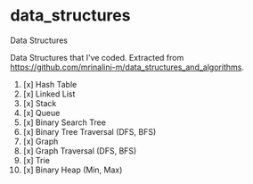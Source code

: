 # data_structures

Data Structures

Data Structures that I've coded. Extracted from https://github.com/mrinalini-m/data_structures_and_algorithms.

1. [x] Hash Table
2. [x] Linked List
3. [x] Stack
4. [x] Queue
5. [x] Binary Search Tree
6. [x] Binary Tree Traversal (DFS, BFS)
7. [x] Graph
8. [x] Graph Traversal (DFS, BFS)
9. [x] Trie
10. [x] Binary Heap (Min, Max)
